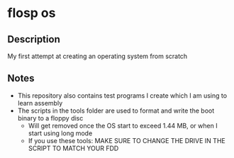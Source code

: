 # flosp os
## Description
My first attempt at creating an operating system from scratch
## Notes
* This repository also contains test programs I create which I am using to learn assembly
* The scripts in the tools folder are used to format and write the boot binary to a floppy disc  
  - Will get removed once the OS start to exceed 1.44 MB, or when I start using long mode
  - If you use these tools: MAKE SURE TO CHANGE THE DRIVE IN THE SCRIPT TO MATCH YOUR FDD
